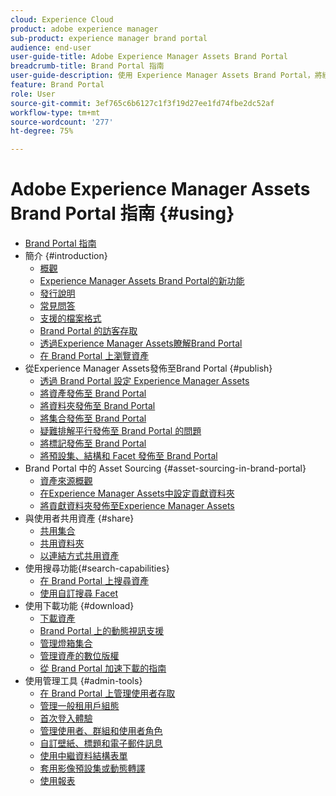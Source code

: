 ```yaml
---
cloud: Experience Cloud
product: adobe experience manager
sub-product: experience manager brand portal
audience: end-user
user-guide-title: Adobe Experience Manager Assets Brand Portal
breadcrumb-title: Brand Portal 指南
user-guide-description: 使用 Experience Manager Assets Brand Portal，將經過核准的品牌和產品資產安全地散發給外部代理商、合作夥伴、內部團隊和經銷商進行下載，以符合行銷需求。
feature: Brand Portal
role: User
source-git-commit: 3ef765c6b6127c1f3f19d27ee1fd74fbe2dc52af
workflow-type: tm+mt
source-wordcount: '277'
ht-degree: 75%

---
```



# Adobe Experience Manager Assets Brand Portal 指南 {#using}

+ [Brand Portal 指南](/help/using/home.md)
+ 簡介 {#introduction}
   + [概觀](/help/using/brand-portal.md)
   + [Experience Manager Assets Brand Portal的新功能](/help/using/whats-new.md)
   + [發行說明](/help/using/brand-portal-release-notes.md)
   + [常見問答](/help/using/brand-portal-faqs.md)
   + [支援的檔案格式](/help/using/brand-portal-supported-formats.md)
   + [Brand Portal 的訪客存取](/help/using/guest-access.md)
   + [透過Experience Manager Assets瞭解Brand Portal](https://experienceleague.adobe.com/docs/experience-manager-brand-portal/using/home.html)
   + [在 Brand Portal 上瀏覽資產](/help/using/browse-assets-brand-portal.md)
+ 從Experience Manager Assets發佈至Brand Portal {#publish}
   + [透過 Brand Portal 設定 Experience Manager Assets](/help/using/configure-aem-assets-with-brand-portal.md)
   + [將資產發佈至 Brand Portal](https://experienceleague.adobe.com/docs/experience-manager-65/assets/brandportal/brand-portal-publish-assets.html)
   + [將資料夾發佈至 Brand Portal](https://experienceleague.adobe.com/docs/experience-manager-65/assets/brandportal/brand-portal-publish-folder.html)
   + [將集合發佈至 Brand Portal](https://experienceleague.adobe.com/docs/experience-manager-65/assets/brandportal/brand-portal-publish-collection.html)
   + [疑難排解平行發佈至 Brand Portal 的問題](/help/using/troubleshoot-parallel-publishing.md)
   + [將標記發佈至 Brand Portal](/help/using/brand-portal-publish-tags.md)
   + [將預設集、結構和 Facet 發佈至 Brand Portal](/help/using/publish-schema-search-facets-presets.md)
+ Brand Portal 中的 Asset Sourcing {#asset-sourcing-in-brand-portal}
   + [資產來源概觀](/help/using/brand-portal-asset-sourcing.md)
   + [在Experience Manager Assets中設定貢獻資料夾](/help/using/brand-portal-publish-contribution-folder-to-brand-portal.md)
   + [將貢獻資料夾發佈至Experience Manager Assets](/help/using/brand-portal-publish-contribution-folder-to-aem-assets.md)
+ 與使用者共用資產 {#share}
   + [共用集合](/help/using/brand-portal-share-collection.md)
   + [共用資料夾](/help/using/brand-portal-sharing-folders.md)
   + [以連結方式共用資產](/help/using/brand-portal-link-share.md)
+ 使用搜尋功能{#search-capabilities}
   + [在 Brand Portal 上搜尋資產](/help/using/brand-portal-searching.md)
   + [使用自訂搜尋 Facet](/help/using/brand-portal-search-facets.md)
+ 使用下載功能 {#download}
   + [下載資產](/help/using/brand-portal-download-assets.md)
   + [Brand Portal 上的動態視訊支援](/help/using/dynamic-video-brand-portal.md)
   + [管理燈箱集合](/help/using/brand-portal-light-box.md)
   + [管理資產的數位版權](/help/using/manage-digital-rights-of-assets.md)
   + [從 Brand Portal 加速下載的指南](/help/using/accelerated-download.md)
+ 使用管理工具 {#admin-tools}
   + [在 Brand Portal 上管理使用者存取](/help/using/access-configurations-brand-portal.md)
   + [管理一般租用戶組態](/help/using/brand-portal-general-configuration.md)
   + [首次登入體驗](/help/using/brand-portal-onboarding.md)
   + [管理使用者、群組和使用者角色](/help/using/brand-portal-adding-users.md)
   + [自訂壁紙、標題和電子郵件訊息](/help/using/brand-portal-branding.md)
   + [使用中繼資料結構表單](/help/using/brand-portal-metadata-schemas.md)
   + [套用影像預設集或動態轉譯](/help/using/brand-portal-image-presets.md)
   + [使用報表](/help/using/brand-portal-reports.md)

